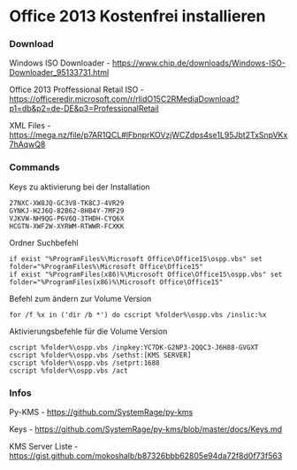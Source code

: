 
# Office 2013 Kostenfrei installieren


### Download
Windows ISO Downloader - https://www.chip.de/downloads/Windows-ISO-Downloader_95133731.html

Office 2013 Proffessional Retail ISO - https://officeredir.microsoft.com/r/rlidO15C2RMediaDownload?p1=db&p2=de-DE&p3=ProfessionalRetail

XML Files - https://mega.nz/file/p7AR1QCL#lFbnprKOVzjWCZdps4se1L95Jbt2TxSnpVKx7hAqwQ8



### Commands

Keys zu aktivierung bei der Installation
```
27NXC-XW8JQ-GC3V8-TK8CJ-4VR29
GYNKJ-H2J6Q-82B62-8HB4Y-7MF29
VJKVW-NH9QG-P6V6Q-3THDH-CYQ6X
HCGTN-XWF2W-XYRWM-RTWWR-FCXKK
```

Ordner Suchbefehl
```
if exist "%ProgramFiles%\Microsoft Office\Office15\ospp.vbs" set folder="%ProgramFiles%\Microsoft Office\Office15"
if exist "%ProgramFiles(x86)%\Microsoft Office\Office15\ospp.vbs" set folder="%ProgramFiles(x86)%\Microsoft Office\Office15"
```

Befehl zum ändern zur Volume Version
```
for /f %x in ('dir /b *') do cscript %folder%\ospp.vbs /inslic:%x
```

Aktivierungsbefehle für die Volume Version
```
cscript %folder%\ospp.vbs /inpkey:YC7DK-G2NP3-2QQC3-J6H88-GVGXT
cscript %folder%\ospp.vbs /sethst:[KMS SERVER]
cscript %folder%\ospp.vbs /setprt:1688
cscript %folder%\ospp.vbs /act
```

### Infos
Py-KMS - https://github.com/SystemRage/py-kms

Keys - https://github.com/SystemRage/py-kms/blob/master/docs/Keys.md

KMS Server Liste - https://gist.github.com/mokoshalb/b87326bbb62805e94da72f8d0f73f563
